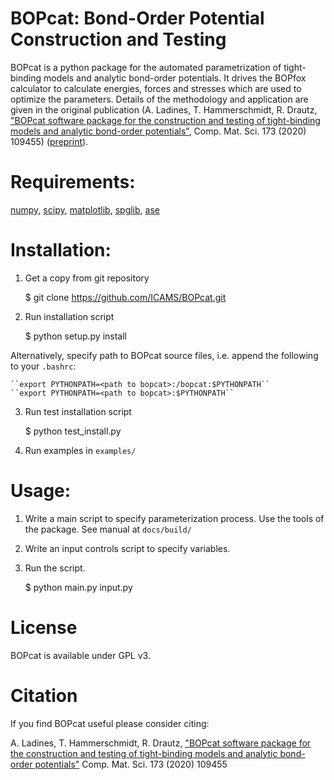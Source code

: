# BOPcat: Bond-Order Potential Construction and Testing

BOPcat is a python package for the automated parametrization of tight-binding models and analytic bond-order potentials. 
It drives the BOPfox calculator to calculate energies, forces and stresses which are used to optimize the parameters.
Details of the methodology and application are given in the original publication (A. Ladines, T. Hammerschmidt, R. Drautz, ["BOPcat software package for the construction and testing of tight-binding models and analytic bond-order potentials"](https://www.sciencedirect.com/science/article/abs/pii/S0927025619307542), Comp. Mat. Sci. 173 (2020) 109455) ([preprint](https://arxiv.org/abs/1907.12254)).

# Requirements:

[numpy](http://www.numpy.org/), [scipy](http://www.scipy.org/), [matplotlib](http://www.matplotlib.org/), [spglib](https://atztogo.github.io/spglib/), [ase](https://wiki.fysik.dtu.dk/ase/)

# Installation:

1. Get a copy from git repository

   $ git clone https://github.com/ICAMS/BOPcat.git

2. Run installation script

   $ python setup.py install

Alternatively, specify path to BOPcat source files, 
i.e. append the following to your ``.bashrc``:
    
    ``export PYTHONPATH=<path to bopcat>:/bopcat:$PYTHONPATH``
    ``export PYTHONPATH=<path to bopcat>:$PYTHONPATH``

3. Run test installation script

   $ python test_install.py

4. Run examples in ``examples/``

# Usage:

1. Write a main script to specify parameterization process. Use the tools of the package. See manual at ``docs/build/``

2. Write an input controls script to specify variables.

3. Run the script.

   $ python main.py input.py

# License

BOPcat is available under GPL v3.

# Citation

If you find BOPcat useful please consider citing:

A. Ladines, T. Hammerschmidt, R. Drautz, 
["BOPcat software package for the construction and testing of tight-binding models and analytic bond-order potentials"](https://www.sciencedirect.com/science/article/abs/pii/S0927025619307542) Comp. Mat. Sci. 173 (2020) 109455

